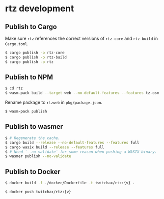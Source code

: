 # rtz development

## Publish to Cargo

Make sure `rtz` references the correct versions of `rtz-core` and `rtz-build` in `Cargo.toml`.

```bash
$ cargo publish -p rtz-core
$ cargo publish -p rtz-build
$ cargo publish -p rtz
```

## Publish to NPM

```bash
$ cd rtz
$ wasm-pack build --target web --no-default-features --features tz-osm --features tz-ned --features self-contained --features wasm --features extrasimplified
```

Rename package to `rtzweb` in `pkg/package.json`.

```bash
$ wasm-pack publish
```

## Publish to wasmer

```bash
$ # Regenerate the cache.
$ cargo build --release --no-default-features --features full
$ cargo wasix build --release --features full
$ # Need `--no-validate` for some reason when pushing a WASIX binary.
$ wasmer publish --no-validate
```

## Publish to Docker

```bash
$ docker build -f ./docker/Dockerfile -t twitchax/rtz:{v} .
```

```bash
$ docker push twitchax/rtz:{v}
```